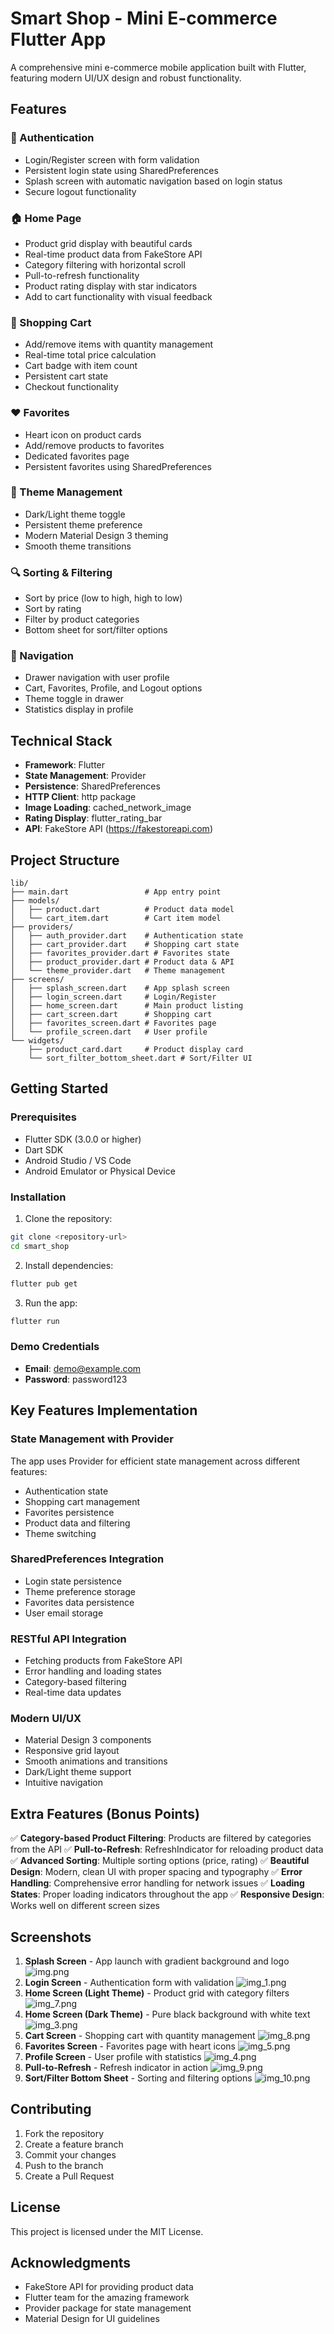 # Smart Shop - Mini E-commerce Flutter App

A comprehensive mini e-commerce mobile application built with Flutter, featuring modern UI/UX design and robust functionality.

## Features

### 🔐 Authentication
- Login/Register screen with form validation
- Persistent login state using SharedPreferences
- Splash screen with automatic navigation based on login status
- Secure logout functionality

### 🏠 Home Page
- Product grid display with beautiful cards
- Real-time product data from FakeStore API
- Category filtering with horizontal scroll
- Pull-to-refresh functionality
- Product rating display with star indicators
- Add to cart functionality with visual feedback

### 🛒 Shopping Cart
- Add/remove items with quantity management
- Real-time total price calculation
- Cart badge with item count
- Persistent cart state
- Checkout functionality

### ❤️ Favorites
- Heart icon on product cards
- Add/remove products to favorites
- Dedicated favorites page
- Persistent favorites using SharedPreferences

### 🎨 Theme Management
- Dark/Light theme toggle
- Persistent theme preference
- Modern Material Design 3 theming
- Smooth theme transitions

### 🔍 Sorting & Filtering
- Sort by price (low to high, high to low)
- Sort by rating
- Filter by product categories
- Bottom sheet for sort/filter options

### 📱 Navigation
- Drawer navigation with user profile
- Cart, Favorites, Profile, and Logout options
- Theme toggle in drawer
- Statistics display in profile

## Technical Stack

- **Framework**: Flutter
- **State Management**: Provider
- **Persistence**: SharedPreferences
- **HTTP Client**: http package
- **Image Loading**: cached_network_image
- **Rating Display**: flutter_rating_bar
- **API**: FakeStore API (https://fakestoreapi.com)

## Project Structure

```
lib/
├── main.dart                 # App entry point
├── models/
│   ├── product.dart          # Product data model
│   └── cart_item.dart        # Cart item model
├── providers/
│   ├── auth_provider.dart    # Authentication state
│   ├── cart_provider.dart    # Shopping cart state
│   ├── favorites_provider.dart # Favorites state
│   ├── product_provider.dart # Product data & API
│   └── theme_provider.dart   # Theme management
├── screens/
│   ├── splash_screen.dart    # App splash screen
│   ├── login_screen.dart     # Login/Register
│   ├── home_screen.dart      # Main product listing
│   ├── cart_screen.dart      # Shopping cart
│   ├── favorites_screen.dart # Favorites page
│   └── profile_screen.dart   # User profile
└── widgets/
    ├── product_card.dart     # Product display card
    └── sort_filter_bottom_sheet.dart # Sort/Filter UI
```

## Getting Started

### Prerequisites
- Flutter SDK (3.0.0 or higher)
- Dart SDK
- Android Studio / VS Code
- Android Emulator or Physical Device

### Installation

1. Clone the repository:
```bash
git clone <repository-url>
cd smart_shop
```

2. Install dependencies:
```bash
flutter pub get
```

3. Run the app:
```bash
flutter run
```

### Demo Credentials
- **Email**: demo@example.com
- **Password**: password123

## Key Features Implementation

### State Management with Provider
The app uses Provider for efficient state management across different features:
- Authentication state
- Shopping cart management
- Favorites persistence
- Product data and filtering
- Theme switching

### SharedPreferences Integration
- Login state persistence
- Theme preference storage
- Favorites data persistence
- User email storage

### RESTful API Integration
- Fetching products from FakeStore API
- Error handling and loading states
- Category-based filtering
- Real-time data updates

### Modern UI/UX
- Material Design 3 components
- Responsive grid layout
- Smooth animations and transitions
- Dark/Light theme support
- Intuitive navigation

## Extra Features (Bonus Points)

✅ **Category-based Product Filtering**: Products are filtered by categories from the API
✅ **Pull-to-Refresh**: RefreshIndicator for reloading product data
✅ **Advanced Sorting**: Multiple sorting options (price, rating)
✅ **Beautiful Design**: Modern, clean UI with proper spacing and typography
✅ **Error Handling**: Comprehensive error handling for network issues
✅ **Loading States**: Proper loading indicators throughout the app
✅ **Responsive Design**: Works well on different screen sizes

## Screenshots

1. **Splash Screen** - App launch with gradient background and logo
    ![img.png](img.png)
2. **Login Screen** - Authentication form with validation
    ![img_1.png](img_1.png)
3. **Home Screen (Light Theme)** - Product grid with category filters
    ![img_7.png](img_7.png)
4. **Home Screen (Dark Theme)** - Pure black background with white text
    ![img_3.png](img_3.png)
5. **Cart Screen** - Shopping cart with quantity management
    ![img_8.png](img_8.png)
6. **Favorites Screen** - Favorites page with heart icons
    ![img_5.png](img_5.png)
7. **Profile Screen** - User profile with statistics
    ![img_4.png](img_4.png)
8. **Pull-to-Refresh** - Refresh indicator in action
    ![img_9.png](img_9.png)
9. **Sort/Filter Bottom Sheet** - Sorting and filtering options
    ![img_10.png](img_10.png)

## Contributing

1. Fork the repository
2. Create a feature branch
3. Commit your changes
4. Push to the branch
5. Create a Pull Request

## License

This project is licensed under the MIT License.

## Acknowledgments

- FakeStore API for providing product data
- Flutter team for the amazing framework
- Provider package for state management
- Material Design for UI guidelines 
